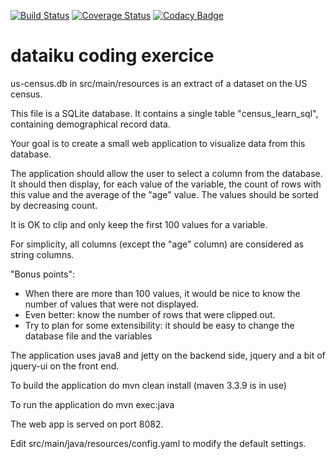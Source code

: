[![Build Status](https://travis-ci.org/tpvillard/dataiku.svg?branch=master)](https://travis-ci.org/tpvillard/dataiku) [![Coverage Status](https://coveralls.io/repos/github/tpvillard/dataiku/badge.svg)](https://coveralls.io/github/tpvillard/dataiku) [![Codacy Badge](https://api.codacy.com/project/badge/Grade/3358b39aeee4445a95d0f69759af1bd4)](https://www.codacy.com/app/tpvillard/dataiku?utm_source=github.com&amp;utm_medium=referral&amp;utm_content=tpvillard/dataiku&amp;utm_campaign=Badge_Grade)
# dataiku coding exercice

us-census.db in src/main/resources is an extract of a dataset on the US census.

This file is a SQLite database. It contains a single table "census_learn_sql", containing demographical
record data.
 
Your goal is to create a small web application to visualize data from this database.

The application should allow the user to select a column from the database. It should then display,
for each value of the variable, the count of rows with this value and the average of the "age" value.
The values should be sorted by decreasing count.

It is OK to clip and only keep the first 100 values for a variable.

For simplicity, all columns (except the "age" column) are considered as string columns.
 
"Bonus points":

* When there are more than 100 values, it would be nice to know the number of values that were not displayed.
* Even better: know the number of rows that were clipped out.
* Try to plan for some extensibility: it should be easy to change the database file and the variables

The application uses java8 and jetty on the backend side, jquery and a bit of jquery-ui on the front end.

To build the application do mvn clean install (maven 3.3.9 is in use)

To run the application do mvn exec:java

The web app is served on port 8082.

Edit src/main/java/resources/config.yaml to modify the default settings.